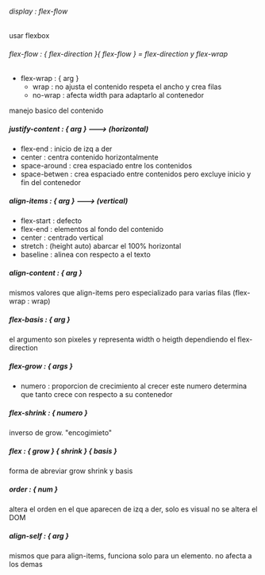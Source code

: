 ###### display : flex-flow
usar flexbox

###### flex-flow : { flex-direction }{ flex-flow } = flex-direction y flex-wrap
* flex-wrap : { arg }
  * wrap : no ajusta el contenido respeta el ancho y crea filas
  * no-wrap : afecta width para adaptarlo al contenedor

manejo basico del contenido

##### justify-content : { arg }  ---> (horizontal)
* flex-end : inicio de izq a der
* center : centra contenido horizontalmente
* space-around : crea espaciado entre los contenidos
* space-betwen : crea espaciado entre contenidos pero excluye inicio y fin del contenedor

##### align-items : { arg } ---> (vertical)
* flex-start : defecto
* flex-end : elementos al fondo del contenido
* center : centrado vertical
* stretch : (height auto) abarcar el 100% horizontal
* baseline : alinea con respecto a el texto

##### align-content : { arg }
mismos valores que align-items pero especializado para varias filas (flex-wrap : wrap)

##### flex-basis : { arg }
el argumento son pixeles y representa width o heigth dependiendo el flex-direction

##### flex-grow : { args }
* numero : proporcion de crecimiento
al crecer este numero determina que tanto crece con respecto a su contenedor

##### flex-shrink : { numero }
inverso de grow. "encogimieto"

##### flex : { grow } { shrink } { basis }
forma de abreviar grow shrink y basis

##### order : { num }
altera el orden en el que aparecen de izq a der, solo es visual no se altera el DOM

##### align-self : { arg }
mismos que para align-items, funciona solo para un elemento. no afecta a los demas
